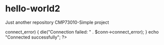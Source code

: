 # hello-world2
Just another repository
CMP73010-Simple project

<!DOCTYPE html>
<html>
<body>

<?php
$servername = "localhost";
$username = "root";
$password = "";

// Create connection
$conn = new mysqli($servername, $username, $password);

// Check connection

if ($conn->connect_error) {
    die("Connection failed: " . $conn->connect_error);
} 
echo "Connected successfully";
?>

</body>
</html>
